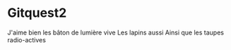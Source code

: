 # Gitquest2
J'aime bien les bâton de lumière vive
Les lapins aussi
Ainsi que les taupes radio-actives
